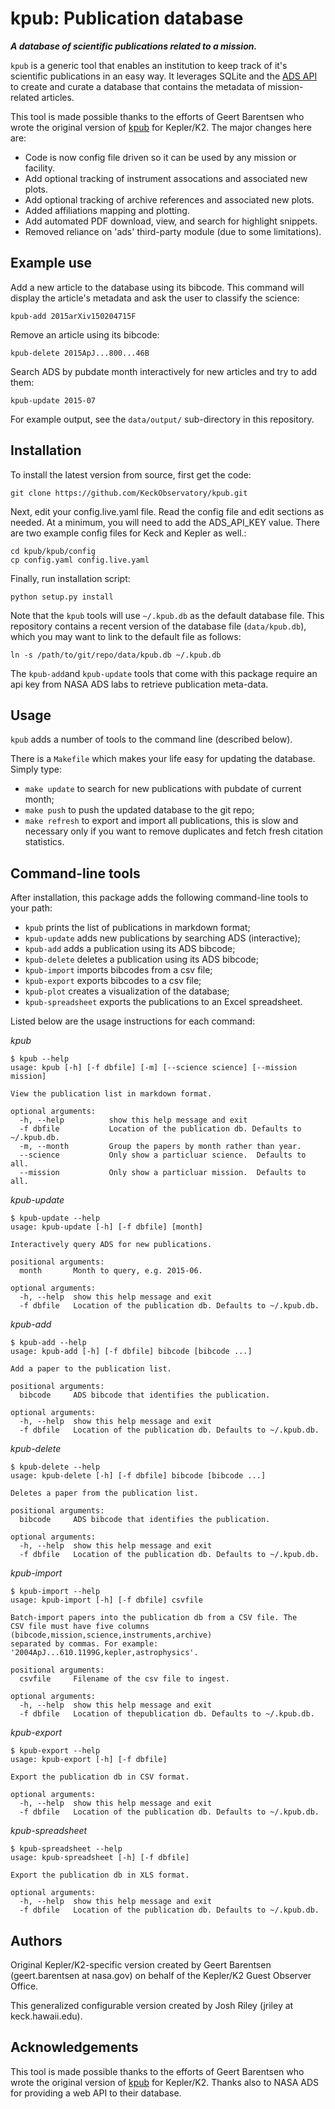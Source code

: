 # kpub: Publication database

***A database of scientific publications related to a mission.***

`kpub` is a generic tool that enables an institution to keep track of it's scientific publications in an easy way. It leverages SQLite and the [ADS API](https://github.com/adsabs/adsabs-dev-api) to create and curate a database that contains the metadata of mission-related articles.

This tool is made possible thanks to the efforts of Geert Barentsen who wrote the original version of [kpub](https://github.com/KeplerGO/kpub) for Kepler/K2.  The major changes here are:

- Code is now config file driven so it can be used by any mission or facility.
- Add optional tracking of instrument assocations and associated new plots.
- Add optional tracking of archive references and associated new plots.
- Added affiliations mapping and plotting.
- Add automated PDF download, view, and search for highlight snippets.
- Removed reliance on 'ads' third-party module (due to some limitations).

## Example use

Add a new article to the database using its bibcode. This command will display the article's metadata and ask the user to classify the science:
```
kpub-add 2015arXiv150204715F
```

Remove an article using its bibcode:
```
kpub-delete 2015ApJ...800...46B
```

Search ADS by pubdate month interactively for new articles and try to add them:
```
kpub-update 2015-07
```

For example output, see the `data/output/` sub-directory in this repository.

## Installation

To install the latest version from source, first get the code:
```
git clone https://github.com/KeckObservatory/kpub.git
```

Next, edit your config.live.yaml file.  Read the config file and edit sections as needed.  At a minimum, you will need to add the ADS_API_KEY value.  There are two example config files for Keck and Kepler as well.:
```
cd kpub/kpub/config
cp config.yaml config.live.yaml
```

Finally, run installation script:
```
python setup.py install
```

Note that the `kpub` tools will use `~/.kpub.db` as the default database file. This repository contains a recent version of the database file (`data/kpub.db`), which you may want to link to the default file as follows:
```
ln -s /path/to/git/repo/data/kpub.db ~/.kpub.db
```

The `kpub-add`and `kpub-update` tools that come with this package require an api key from NASA ADS labs to retrieve publication meta-data.

## Usage

`kpub` adds a number of tools to the command line (described below).

There is a `Makefile` which makes your life easy for updating the database. 
Simply type:
* `make update` to search for new publications with pubdate of current month;
* `make push` to push the updated database to the git repo;
* `make refresh` to export and import all publications, this is slow and necessary only if you want to remove duplicates and fetch fresh citation statistics.

## Command-line tools

After installation, this package adds the following command-line tools to your path:
* `kpub` prints the list of publications in markdown format;
* `kpub-update` adds new publications by searching ADS (interactive);
* `kpub-add` adds a publication using its ADS bibcode;
* `kpub-delete` deletes a publication using its ADS bibcode;
* `kpub-import` imports bibcodes from a csv file;
* `kpub-export` exports bibcodes to a csv file;
* `kpub-plot` creates a visualization of the database;
* `kpub-spreadsheet` exports the publications to an Excel spreadsheet.

Listed below are the usage instructions for each command:

*kpub*
```
$ kpub --help
usage: kpub [-h] [-f dbfile] [-m] [--science science] [--mission mission]

View the publication list in markdown format.

optional arguments:
  -h, --help          show this help message and exit
  -f dbfile           Location of the publication db. Defaults to ~/.kpub.db.
  -m, --month         Group the papers by month rather than year.
  --science           Only show a particluar science.  Defaults to all.
  --mission           Only show a particluar mission.  Defaults to all.
```

*kpub-update*
```
$ kpub-update --help
usage: kpub-update [-h] [-f dbfile] [month]

Interactively query ADS for new publications.

positional arguments:
  month       Month to query, e.g. 2015-06.

optional arguments:
  -h, --help  show this help message and exit
  -f dbfile   Location of the publication db. Defaults to ~/.kpub.db.
```

*kpub-add*
```
$ kpub-add --help
usage: kpub-add [-h] [-f dbfile] bibcode [bibcode ...]

Add a paper to the publication list.

positional arguments:
  bibcode     ADS bibcode that identifies the publication.

optional arguments:
  -h, --help  show this help message and exit
  -f dbfile   Location of the publication db. Defaults to ~/.kpub.db.
```

*kpub-delete*
```
$ kpub-delete --help
usage: kpub-delete [-h] [-f dbfile] bibcode [bibcode ...]

Deletes a paper from the publication list.

positional arguments:
  bibcode     ADS bibcode that identifies the publication.

optional arguments:
  -h, --help  show this help message and exit
  -f dbfile   Location of the publication db. Defaults to ~/.kpub.db.
```

*kpub-import*
```
$ kpub-import --help 
usage: kpub-import [-h] [-f dbfile] csvfile

Batch-import papers into the publication db from a CSV file. The
CSV file must have five columns (bibcode,mission,science,instruments,archive) 
separated by commas. For example: '2004ApJ...610.1199G,kepler,astrophysics'.

positional arguments:
  csvfile     Filename of the csv file to ingest.

optional arguments:
  -h, --help  show this help message and exit
  -f dbfile   Location of thepublication db. Defaults to ~/.kpub.db.
```

*kpub-export*
```
$ kpub-export --help
usage: kpub-export [-h] [-f dbfile]

Export the publication db in CSV format.

optional arguments:
  -h, --help  show this help message and exit
  -f dbfile   Location of the publication db. Defaults to ~/.kpub.db.
```

*kpub-spreadsheet*
```
$ kpub-spreadsheet --help
usage: kpub-spreadsheet [-h] [-f dbfile]

Export the publication db in XLS format.

optional arguments:
  -h, --help  show this help message and exit
  -f dbfile   Location of the publication db. Defaults to ~/.kpub.db.
```

## Authors
Original Kepler/K2-specific version created by Geert Barentsen (geert.barentsen at nasa.gov)
on behalf of the Kepler/K2 Guest Observer Office.

This generalized configurable version created by Josh Riley (jriley at keck.hawaii.edu).


## Acknowledgements
This tool is made possible thanks to the efforts of Geert Barentsen who wrote the original version of [kpub](https://github.com/KeplerGO/kpub) for Kepler/K2.  Thanks also to NASA ADS for providing a web API to their database.

